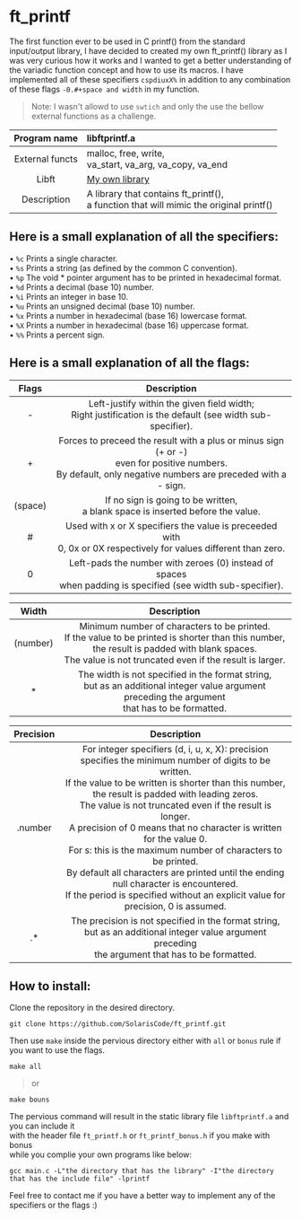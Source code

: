 # ft_printf

The first function ever to be used in C printf() from the standard input/output library,
I have decided to created my own ft_printf() library as I was very curious how it works
and I wanted to get a better understanding of the variadic function concept and how to use its macros.
I have implemented all of these specifiers `cspdiuxX%` in addition to any combination
of these flags `-0.#+space and width` in my function.

>Note: I wasn't allowd to use `swtich` and only the use the bellow external functions as a challenge.

|Program name|libftprintf.a|
|:----------:|:------------|
|External functs|malloc, free, write,<br />va_start, va_arg, va_copy, va_end|
|Libft|[My own library](https://github.com/SolarisCode/Libft)|
|Description|A library that contains ft_printf(),<br />a function that will mimic the original printf()|

## Here is a small explanation of all the specifiers:

• `%c` Prints a single character.<br />
• `%s` Prints a string (as defined by the common C convention).<br />
• `%p` The void * pointer argument has to be printed in hexadecimal format.<br />
• `%d` Prints a decimal (base 10) number.<br />
• `%i` Prints an integer in base 10.<br />
• `%u` Prints an unsigned decimal (base 10) number.<br />
• `%x` Prints a number in hexadecimal (base 16) lowercase format.<br />
• `%X` Prints a number in hexadecimal (base 16) uppercase format.<br />
• `%%` Prints a percent sign.<br />

## Here is a small explanation of all the flags:

|Flags|Description|
|:---:|:---------:|
|-|Left-justify within the given field width;<br />Right justification is the default (see width sub-specifier).|
|+|Forces to preceed the result with a plus or minus sign (+ or -)<br />even for positive numbers.<br />By default, only negative numbers are preceded with a - sign.|
|(space)|If no sign is going to be written,<br />a blank space is inserted before the value.|
|#|Used with x or X specifiers the value is preceeded with<br />0, 0x or 0X respectively for values different than zero.|
|0|Left-pads the number with zeroes (0) instead of spaces<br />when padding is specified (see width sub-specifier).|

|Width|Description|
|:---:|:---------:|
|(number)|Minimum number of characters to be printed.<br />If the value to be printed is shorter than this number,<br />the result is padded with blank spaces.<br />The value is not truncated even if the result is larger.|
|*|The width is not specified in the format string,<br />but as an additional integer value argument preceding the argument<br />that has to be formatted.|

|Precision|Description|
|:-------:|:---------:|
|.number|For integer specifiers (d, i, u, x, X): precision specifies the minimum number of digits to be written.<br />If the value to be written is shorter than this number, the result is padded with leading zeros.<br />The value is not truncated even if the result is longer.<br />A precision of 0 means that no character is written for the value 0.<br />For s: this is the maximum number of characters to be printed.<br />By default all characters are printed until the ending null character is encountered.<br />If the period is specified without an explicit value for precision, 0 is assumed.|
|.*|The precision is not specified in the format string, but as an additional integer value argument preceding<br />the argument that has to be formatted.|

## How to install:

Clone the repository in the desired directory.
```shell
git clone https://github.com/SolarisCode/ft_printf.git
```
Then use `make` inside the pervious directory either with `all` or `bonus` rule if you want to use the flags.
```shell
make all
```
>or
```shell
make bouns
```
The pervious command will result in the static library file `libftprintf.a` and you can include it<br />with the header file `ft_printf.h` or `ft_printf_bonus.h` if you make with bonus<br />while you complie your own programs like below:
```shell
gcc main.c -L"the directory that has the library" -I"the directory that has the include file" -lprintf
```
Feel free to contact me if you have a better way to implement any of the specifiers or the flags :)
